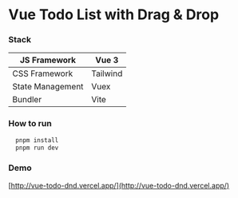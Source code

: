 # Vue Todo List with Drag & Drop

### Stack
| JS Framework     | Vue 3      |
|------------------|------------|
| CSS Framework    | Tailwind   |
| State Management | Vuex       |
| Bundler          | Vite       |

### How to run
```bash
  pnpm install
  pnpm run dev
```

### Demo
[http://vue-todo-dnd.vercel.app/](http://vue-todo-dnd.vercel.app/)

